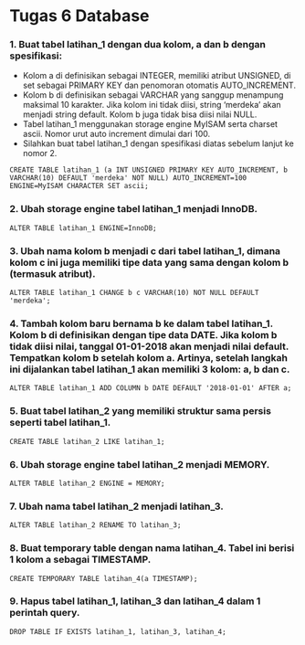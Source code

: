 # Tugas 6 Database

### 1. Buat tabel latihan_1 dengan dua kolom, a dan b dengan spesifikasi:

- Kolom a di definisikan sebagai INTEGER, memiliki atribut UNSIGNED, di set sebagai PRIMARY KEY dan penomoran otomatis AUTO_INCREMENT.
- Kolom b di definisikan sebagai VARCHAR yang sanggup menampung maksimal 10 karakter. Jika kolom ini tidak diisi, string ‘merdeka’ akan menjadi string default. Kolom b juga tidak bisa diisi nilai NULL.
- Tabel latihan_1 menggunakan storage engine MyISAM serta charset ascii. Nomor urut auto increment dimulai dari 100.
- Silahkan buat tabel latihan_1 dengan spesifikasi diatas sebelum lanjut ke nomor 2.
```mysql
CREATE TABLE latihan_1 (a INT UNSIGNED PRIMARY KEY AUTO_INCREMENT, b VARCHAR(10) DEFAULT 'merdeka' NOT NULL) AUTO_INCREMENT=100 ENGINE=MyISAM CHARACTER SET ascii;
```

### 2. Ubah storage engine tabel latihan_1 menjadi InnoDB.
```mysql
ALTER TABLE latihan_1 ENGINE=InnoDB;
```

### 3. Ubah nama kolom b menjadi c dari tabel latihan_1, dimana kolom c ini juga memiliki tipe data yang sama dengan kolom b (termasuk atribut).
```mysql
ALTER TABLE latihan_1 CHANGE b c VARCHAR(10) NOT NULL DEFAULT 'merdeka';
```

### 4. Tambah kolom baru bernama b ke dalam tabel latihan_1. Kolom b di definisikan dengan tipe data DATE. Jika kolom b tidak diisi nilai, tanggal 01-01-2018 akan menjadi nilai default. Tempatkan kolom b setelah kolom a. Artinya, setelah langkah ini dijalankan tabel latihan_1 akan memiliki 3 kolom: a, b dan c.
```mysql
ALTER TABLE latihan_1 ADD COLUMN b DATE DEFAULT '2018-01-01' AFTER a;
```

### 5. Buat tabel latihan_2 yang memiliki struktur sama persis seperti tabel latihan_1.
```mysql
CREATE TABLE latihan_2 LIKE latihan_1;
```

### 6. Ubah storage engine tabel latihan_2 menjadi MEMORY.
```mysql
ALTER TABLE latihan_2 ENGINE = MEMORY;
```

### 7. Ubah nama tabel latihan_2 menjadi latihan_3.
```mysql
ALTER TABLE latihan_2 RENAME TO latihan_3;
```

### 8. Buat temporary table dengan nama latihan_4. Tabel ini berisi 1 kolom a sebagai TIMESTAMP.
```mysql
CREATE TEMPORARY TABLE latihan_4(a TIMESTAMP);
```

### 9. Hapus tabel latihan_1, latihan_3 dan latihan_4 dalam 1 perintah query.
```mysql
DROP TABLE IF EXISTS latihan_1, latihan_3, latihan_4;
```
